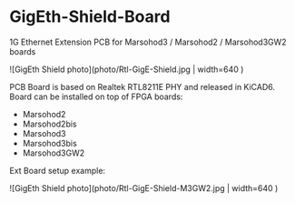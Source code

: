 # GigEth-Shield-Board
1G Ethernet Extension PCB for Marsohod3 / Marsohod2 / Marsohod3GW2 boards

![GigEth Shield photo](photo/Rtl-GigE-Shield.jpg | width=640 )

PCB Board is based on Realtek RTL8211E PHY and released in KiCAD6.
Board can be installed on top of FPGA boards: 
 - Marsohod2
 - Marsohod2bis
 - Marsohod3
 - Marsohod3bis
 - Marsohod3GW2

Ext Board setup example:

![GigEth Shield photo](photo/Rtl-GigE-Shield-M3GW2.jpg | width=640 )

 